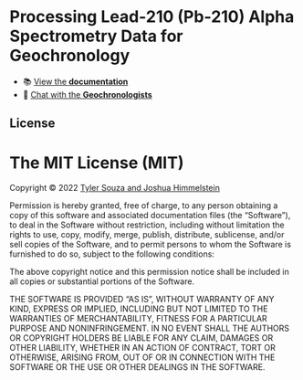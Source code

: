 # Processing Lead-210 (Pb-210) Alpha Spectrometry Data for Geochronology

<!--- - 👉 [**Get Started**](#install) -->
- 📚 [View the **documentation**](https://github.com/tsouza96/processing_lead_210_sediment_data/blob/main/README.md)
- 💬 [Chat with the **Geochronologists**](https://joshimmel.com)


## License

The MIT License (MIT)
=====================
Copyright © 2022 [Tyler Souza and Joshua Himmelstein](https://joshimmel.com)

Permission is hereby granted, free of charge, to any person
obtaining a copy of this software and associated documentation
files (the “Software”), to deal in the Software without
restriction, including without limitation the rights to use,
copy, modify, merge, publish, distribute, sublicense, and/or sell
copies of the Software, and to permit persons to whom the
Software is furnished to do so, subject to the following
conditions:

The above copyright notice and this permission notice shall be
included in all copies or substantial portions of the Software.

THE SOFTWARE IS PROVIDED “AS IS”, WITHOUT WARRANTY OF ANY KIND,
EXPRESS OR IMPLIED, INCLUDING BUT NOT LIMITED TO THE WARRANTIES
OF MERCHANTABILITY, FITNESS FOR A PARTICULAR PURPOSE AND
NONINFRINGEMENT. IN NO EVENT SHALL THE AUTHORS OR COPYRIGHT
HOLDERS BE LIABLE FOR ANY CLAIM, DAMAGES OR OTHER LIABILITY,
WHETHER IN AN ACTION OF CONTRACT, TORT OR OTHERWISE, ARISING
FROM, OUT OF OR IN CONNECTION WITH THE SOFTWARE OR THE USE OR
OTHER DEALINGS IN THE SOFTWARE.
